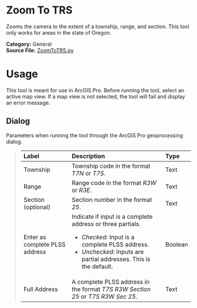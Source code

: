 # Zoom To TRS

Zooms the camera to the extent of a township, range, and section. This tool only works for areas in the state of Oregon.

**Category:** General<br>
**Source File:** [ZoomToTRS.py](../tools/project/ZoomToTRS.py)

# Usage

This tool is meant for use in ArcGIS Pro. Before running the tool, select an active map view. If a map view is not selected, the tool will fail and display an error message.

## Dialog

Parameters when running the tool through the ArcGIS Pro geoprocessing dialog.

>| Label | Description | Type |
>| :--- | :--- | :--- |
>| Township | Township code in the format *T7N* or *T7S*. | Text |
>| Range | Range code in the format *R3W* or *R3E*. | Text |
>| Section (optional) | Section number in the format *25*. | Text |
>| Enter as complete PLSS address | Indicate if input is a complete address or three partials.<ul><li>*Checked:* Input is a complete PLSS address.</li><li>*Unchecked:* Inputs are partial addresses. This is the default.</li></ul> | Boolean |
>| Full Address | A complete PLSS address in the format *T7S R3W Section 25* or *T7S R3W Sec 25*. | Text |
